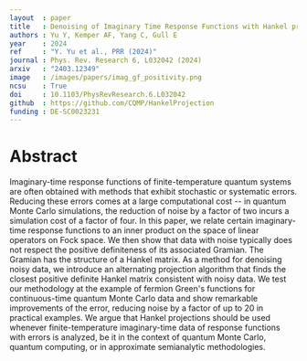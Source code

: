 ```yaml
---
layout  : paper
title   : Denoising of Imaginary Time Response Functions with Hankel projections
authors : Yu Y, Kemper AF, Yang C, Gull E
year    : 2024
ref     : "Y. Yu et al., PRR (2024)"
journal : Phys. Rev. Research 6, L032042 (2024)
arxiv   : "2403.12349"
image   : /images/papers/imag_gf_positivity.png
ncsu    : True
doi     : 10.1103/PhysRevResearch.6.L032042
github  : https://github.com/CQMP/HankelProjection
funding : DE-SC0023231
---
```


# Abstract
Imaginary-time response functions of finite-temperature quantum systems are often obtained with methods that exhibit stochastic or systematic errors. Reducing these errors comes at a large computational cost -- in quantum Monte Carlo simulations, the reduction of noise by a factor of two incurs a simulation cost of a factor of four. In this paper, we relate certain imaginary-time response functions to an inner product on the space of linear operators on Fock space. We then show that data with noise typically does not respect the positive definiteness of its associated Gramian. The Gramian has the structure of a Hankel matrix. As a method for denoising noisy data, we introduce an alternating projection algorithm that finds the closest positive definite Hankel matrix consistent with noisy data. We test our methodology at the example of fermion Green's functions for continuous-time quantum Monte Carlo data and show remarkable improvements of the error, reducing noise by a factor of up to 20 in practical examples. We argue that Hankel projections should be used whenever finite-temperature imaginary-time data of response functions with errors is analyzed, be it in the context of quantum Monte Carlo, quantum computing, or in approximate semianalytic methodologies. 
